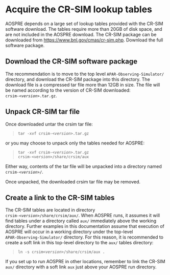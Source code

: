 # Acquire the CR-SIM lookup tables

AOSPRE depends on a large set of lookup tables provided with the CR-SIM
software download.  The tables require more than 20GB of disk space,
and are not included in the AOSPRE download.  The CR-SIM package can be
downloaded from <a href="https://www.bnl.gov/cmas/cr-sim.php">https://www.bnl.gov/cmas/cr-sim.php</a>.
Download the full software package.

## Download the CR-SIM software package

The recommendation is to move to the top level
<code></nobr>APAR-Observing-Simulator/</nobr></code> directory, and download the CR-SIM package
into this directory.  The download file is a compressed tar file more
than 12GB in size.  The file will be named according to the version of CR-SIM downloaded:  <code><nobr>crsim-<<i>version</i>>.tar.gz</nobr></code>.

## Unpack CR-SIM tar file

Once downloaded untar the crsim tar file:

> <code>tar -xvf crsim-<<i>version</i>>.tar.gz</code>

or you may choose to unpack only the tables needed for AOSPRE:

> <code>tar -xvf crsim-<<i>version</i>>.tar.gz crsim-<<i>version</i>>/share/crsim/aux</code>

Either way, contents of the tar file will be unpacked into a directory named <code><nobr>crsim-<<i>version</i>>/</nobr></code>.

Once unpacked, the downloaded crsim tar file may be removed.

## Create a link to the CR-SIM tables

The CR-SIM tables are located in directory
<code><nobr>crsim-<<i>version</i>>/share/crsim/aux/</nobr></code>.
When AOSPRE runs, it assumes it will find tables under a directory called <code>aux/</code> immediately
above the working directory.  Further examples in this documentation
assume that execution of AOSPRE will occur in a working directory under
the top-level <code><nobr>APAR-Observing-Simulator/</nobr></code> directory.  For this reason,
it is recommended to create a soft link in this top-level directory to
the <code>aux/</code> tables directory:

> <code>ln -s crsim<<i>version</i>>/share/crsim/aux .</code>

If you set up to run AOSPRE in other locations, remember to link the
CR-SIM <code>aux/</code> directory with a soft link <code>aux</code>
just above your AOSPRE run directory.
